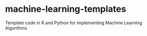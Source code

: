 # machine-learning-templates
Template code in R and Python for implementing Machine Learning Algorithms
